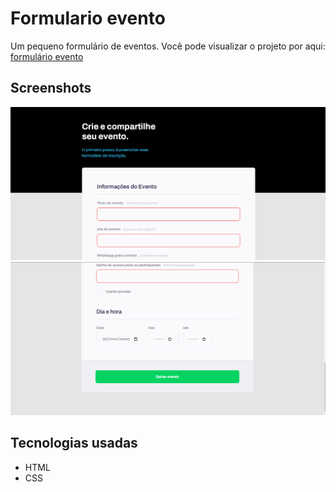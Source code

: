 ﻿# Formulario evento

Um pequeno formulário de eventos.
Você pode visualizar o projeto por aqui: [formulário evento](https://afraniocaires.github.io/formulario-evento/)
## Screenshots

![preview](./.github/preview1.png)
![preview](./.github/preview2.png)

## Tecnologias usadas

- HTML
- CSS
